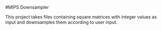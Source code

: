 #MIPS Downsampler

This project takes files containing square matrices with integer values as input and downsamples
them according to user input.
